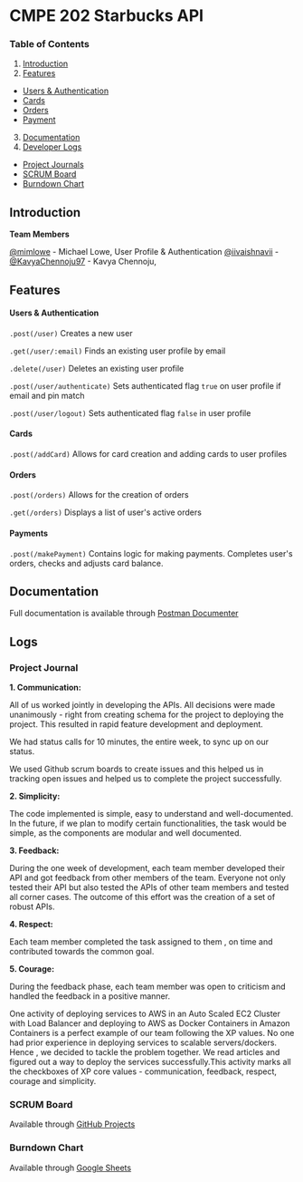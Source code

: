 # CMPE 202 Starbucks API

### Table of Contents

1. [Introduction](#introduction)
2. [Features](#features)
  - [Users & Authentication](#features)
  - [Cards](#features)
  - [Orders](#features)
  - [Payment](#features)
3. [Documentation](#documentation)
4. [Developer Logs](#logs)
  - [Project Journals](#logs)
  - [SCRUM Board](#logs)
  - [Burndown Chart](#logs)

## Introduction

<strong>Team Members</strong>

[@mimlowe](https://github.com/mimlowe) - Michael Lowe, User Profile & Authentication
[@iivaishnavii](https://github.com/iivaishnavii) -
[@KavyaChennoju97](https://github.com/KavyaChennoju97) - Kavya Chennoju, 

## Features

#### Users & Authentication

`.post(/user)` Creates a new user

`.get(/user/:email)` Finds an existing user profile by email

`.delete(/user)` Deletes an existing user profile

`.post(/user/authenticate)` Sets authenticated flag `true` on user profile if email and pin match

`.post(/user/logout)` Sets authenticated flag `false` in user profile

#### Cards

`.post(/addCard)` Allows for card creation and adding cards to user profiles

#### Orders

`.post(/orders)` Allows for the creation of orders

`.get(/orders)` Displays a list of user's active orders

#### Payments

`.post(/makePayment)` Contains logic for making payments. Completes user's orders, checks and adjusts card balance.

## Documentation

Full documentation is available through
[Postman Documenter](https://documenter.getpostman.com/view/6559172/S1Lx1Ttn)

## Logs

### Project Journal

<strong>1. Communication:</strong>

  All of us worked jointly in developing the APIs. All decisions were made unanimously - right from creating schema for the project to deploying the project.  This resulted in rapid feature development and deployment.

  We had status calls for 10 minutes, the entire week, to sync up on our status.

  We used Github scrum boards to create issues and this helped us in tracking open issues and helped us to complete the project successfully.


<strong>2. Simplicity:</strong>

  The code implemented is simple, easy to understand and well-documented. In the future, if we plan to modify certain functionalities, the task would be simple, as the components are modular and well documented.


<strong>3. Feedback:</strong>

  During the one week of development, each team member developed their API and got feedback from other members of the team. Everyone not only tested their API but also tested the APIs of other team members and tested all corner cases. The outcome of this effort was the creation of a set of robust APIs.

<strong>4. Respect:</strong>

  Each team member completed the task assigned to them , on time and contributed towards the common goal.

<strong>5. Courage:</strong>

  During the feedback phase, each team member was open to criticism and handled the feedback in a positive manner.

One activity of deploying services to AWS in an Auto Scaled EC2 Cluster with Load Balancer and deploying to AWS as Docker Containers in Amazon Containers is a perfect example of our team following the XP values. No one had prior experience in deploying services to scalable servers/dockers. Hence , we decided to tackle the problem together. We read articles and figured out a way to deploy the services successfully.This activity marks all the checkboxes of XP core values - communication, feedback, respect, courage and simplicity.


### SCRUM Board  
Available through [GitHub Projects](https://github.com/gopinathsjsu/teamproject-sharks/projects/1)

### Burndown Chart
Available through [Google Sheets](https://docs.google.com/spreadsheets/d/1DYcUOFwiUoBoNflIyikQGykGCQYsfOQZoiGb_CPGHwA/edit?usp=sharing)
